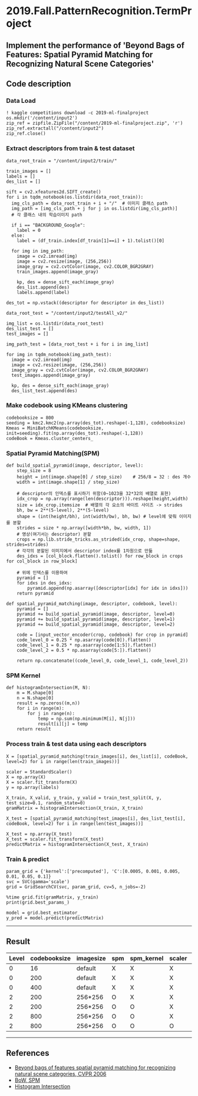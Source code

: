 # 2019.Fall.PatternRecognition.TermProject
## Implement the performance of 'Beyond Bags of Features: Spatial Pyramid Matching for Recognizing Natural Scene Categories'

## Code description

### Data Load
```
! kaggle competitions download -c 2019-ml-finalproject
os.mkdir('/content/input2')
zip_ref = zipfile.ZipFile("/content/2019-ml-finalproject.zip", 'r')
zip_ref.extractall("/content/input2")
zip_ref.close()
```

### Extract descriptors from train & test dataset
```
data_root_train = "/content/input2/train/"

train_images = []
labels = []
des_list = []
            
sift = cv2.xfeatures2d.SIFT_create()
for i in tqdm_notebook(os.listdir(data_root_train)):
  img_cls_path = data_root_train + i + "/"  # 이미지 클래스 path
  img_path = [img_cls_path + j for j in os.listdir(img_cls_path)] 
  # 각 클래스 내의 학습이미지 path

  if i == "BACKGROUND_Google":
    label = 0
  else:
    label = (df_train.index[df_train[1]==i] + 1).tolist()[0]

  for img in img_path:
    image = cv2.imread(img)
    image = cv2.resize(image, (256,256))
    image_gray = cv2.cvtColor(image, cv2.COLOR_BGR2GRAY)
    train_images.append(image_gray)

    kp, des = dense_sift_each(image_gray)
    des_list.append(des)
    labels.append(label)
    
des_tot = np.vstack((descriptor for descriptor in des_list))
```
```
data_root_test = "/content/input2/testAll_v2/"

img_list = os.listdir(data_root_test)
des_list_test = []
test_images = []

img_path_test = [data_root_test + i for i in img_list]

for img in tqdm_notebook(img_path_test):
  image = cv2.imread(img)
  image = cv2.resize(image, (256,256))
  image_gray = cv2.cvtColor(image, cv2.COLOR_BGR2GRAY)
  test_images.append(image_gray)

  kp, des = dense_sift_each(image_gray)
  des_list_test.append(des)
```

### Make codebook using KMeans clustering
```
codebooksize = 800
seeding = kmc2.kmc2(np.array(des_tot).reshape(-1,128), codebooksize)
Kmeas = MiniBatchKMeans(codebooksize, init=seeding).fit(np.array(des_tot).reshape(-1,128))
codeBook = Kmeas.cluster_centers_
```

### Spatial Pyramid Matching(SPM)
```
def build_spatial_pyramid(image, descriptor, level):
    step_size = 8
    height = int(image.shape[0] / step_size)    # 256/8 = 32 : des 개수
    width = int(image.shape[1] / step_size)

    # descriptor의 인덱스를 표시하기 위함(0~1023을 32*32의 배열로 표현)
    idx_crop = np.array(range(len(descriptor))).reshape(height,width)
    size = idx_crop.itemsize  # 배열의 각 요소의 바이트 사이즈 -> strides
    bh, bw = 2**(5-level), 2**(5-level)
    shape = (int(height/bh), int(width/bw), bh, bw) # level에 맞춰 이미지를 분할
    strides = size * np.array([width*bh, bw, width, 1])
    # 영상(여기서는 descriptor) 분할
    crops = np.lib.stride_tricks.as_strided(idx_crop, shape=shape, strides=strides)
    # 각각의 분할된 이미지에서 descriptor index를 1차원으로 만듦
    des_idxs = [col_block.flatten().tolist() for row_block in crops for col_block in row_block]

    # 위에 인덱스를 이용하여 
    pyramid = []
    for idxs in des_idxs:
        pyramid.append(np.asarray([descriptor[idx] for idx in idxs]))   
    return pyramid
```
```
def spatial_pyramid_matching(image, descriptor, codebook, level):
    pyramid = []
    pyramid += build_spatial_pyramid(image, descriptor, level=0)
    pyramid += build_spatial_pyramid(image, descriptor, level=1)
    pyramid += build_spatial_pyramid(image, descriptor, level=2)

    code = [input_vector_encoder(crop, codebook) for crop in pyramid]
    code_level_0 = 0.25 * np.asarray(code[0]).flatten()
    code_level_1 = 0.25 * np.asarray(code[1:5]).flatten()
    code_level_2 = 0.5 * np.asarray(code[5:]).flatten()
    
    return np.concatenate((code_level_0, code_level_1, code_level_2))
```

### SPM Kernel
```
def histogramIntersection(M, N):
    m = M.shape[0]
    n = N.shape[0]
    result = np.zeros((m,n))
    for i in range(m):
        for j in range(n):
            temp = np.sum(np.minimum(M[i], N[j]))
            result[i][j] = temp
    return result
```

### Process train & test data using each descriptors
```
X = [spatial_pyramid_matching(train_images[i], des_list[i], codeBook, level=2) for i in range(len(train_images))]

scaler = StandardScaler()
X = np.array(X)
X = scaler.fit_transform(X)
y = np.array(labels)

X_train, X_valid, y_train, y_valid = train_test_split(X, y, test_size=0.1, random_state=0)
gramMatrix = histogramIntersection(X_train, X_train)
```
```
X_test = [spatial_pyramid_matching(test_images[i], des_list_test[i], codeBook, level=2) for i in range(len(test_images))]

X_test = np.array(X_test)
X_test = scaler.fit_transform(X_test)
predictMatrix = histogramIntersection(X_test, X_train)
```

### Train & predict
```
param_grid = {'kernel':['precomputed'], 'C':[0.0005, 0.001, 0.005, 0.01, 0.05, 0.1]}
svc = SVC(gamma='scale')
grid = GridSearchCV(svc, param_grid, cv=5, n_jobs=-2)

%time grid.fit(gramMatrix, y_train)
print(grid.best_params_)

model = grid.best_estimator_
y_pred = model.predict(predictMatrix)
```

***
## Result
| Level | codebooksize | imagesize | spm | spm_kernel | scaler | accuracy |
| --- | --- | --- | --- | --- | --- | --- |
| 0 | 16 | default | X | X | X | 0.15602 |
| 0 | 200 | default | X | X | X | 0.41430 |
| 0 | 400 | default | X | X | X | 0.43617 |
| 2 | 200 | 256*256 | O | X | X | 0.49231 |
| 2 | 200 | 256*256 | O | O | X | 0.52718 |
| 2 | 800 | 256*256 | O | O | X | 0.57387 |
| 2 | 800 | 256*256 | O | O | O | 0.60756 |

***
## References
- [Beyond bags of features spatial pyramid matching for recognizing natural scene categories, CVPR 2006](https://inc.ucsd.edu/~marni/Igert/Lazebnik_06.pdf)
- [BoW, SPM](https://github.com/CyrusChiu/Image-recognition)
- [Histogram Intersection](https://github.com/wihoho/Image-Recognition/blob/5dc8834dd204e36172815345f0abe5640a4a37ef/recognition/classification.py#L10)
